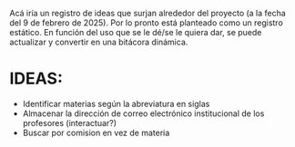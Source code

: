 Acá iría un registro de ideas que surjan alrededor del proyecto (a la fecha del 9 de febrero de 2025).
Por lo pronto está planteado como un registro estático. En función del uso que se le dé/se le quiera dar, se puede actualizar y convertir en una bitácora dinámica.

# IDEAS:
- Identificar materias según la abreviatura en siglas
- Almacenar la dirección de correo electrónico institucional de los profesores (interactuar?)
- Buscar por comision en vez de materia

